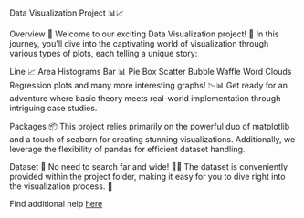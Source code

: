 Data Visualization Project 📊📈

Overview 🚀
Welcome to our exciting Data Visualization project! 🌟 In this journey, you'll dive into the captivating world of visualization through various types of plots, each telling a unique story:

Line 📈
Area 
Histograms 
Bar 📊
Pie 
Box 
Scatter 
Bubble 
Waffle
Word Clouds 
Regression plots and many more interesting graphs! 📉📊
Get ready for an adventure where basic theory meets real-world implementation through intriguing case studies.

Packages 📦
This project relies primarily on the powerful duo of matplotlib and a touch of seaborn for creating stunning visualizations. Additionally, we leverage the flexibility of pandas for efficient dataset handling.

Dataset 📂
No need to search far and wide! 🕵️‍♂️ The dataset is conveniently provided within the project folder, making it easy for you to dive right into the visualization process. 📁

Find additional help [here](https://www.freecodecamp.org/news/introduction-to-data-vizualization-using-matplotlib/)
